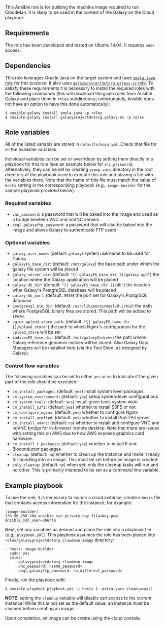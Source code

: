 This Ansible role is for building the machine image required to run CloudMan.
It is likely to be used in the context of the Galaxy on the Cloud playbook.

Requirements
------------
The role has been developed and tested on Ubuntu 14.04. It requires `sudo` access.

Dependencies
------------
This role leverages Oracle Java on the target system and uses [`smola.java` role][java]
for this purpose. It also uses [`galaxyprojectdotorg.galaxy-os` role][gos].
To satisfy these requirements it is necessary to install the required roles with
the following commands (this will download the given roles from Ansible Galaxy
and place them in `roles` subdirectory; unfortunately, Ansible does not have an
option to have this done automatically):

    $ ansible-galaxy install smola.java -p roles
    $ ansible-galaxy install galaxyprojectdotorg.galaxy-os -p roles

Role variables
--------------
All of the listed variabls are stored in `defaults/main.yml`. Check that file
for all the available variables.

Individual variables can be set or overridden by setting them directly in a
playbook for this role (see an example below for `vnc_password`). Alternatively,
they can be set by creating `group_vars` directory in the root directory of the
playbook used to execute this role and placing a file with the variables there.
Note that the name of this file must match the value of `hosts` setting in the
corresponding playbook (e.g., `image-builder` for the sample playbook provided
below).

### Required variables ###
 - `vnc_password`: a password that will be baked into the image and used as a
    bridge bewteen VNC and noVNC servers
 - `psql_galaxyftp_password`: a password that will also be baked into the image
    and allows Galaxy to authenticate FTP users

### Optional variables ###
 - `galaxy_user_name`: (default: `galaxy`) system username to be used for
    Galaxy
 - `galaxyFS_base_dir`: (default: `/mnt/galaxy`) the base path under which the
    galaxy file system will be placed
 - `galaxy_server_dir`: (default: `"{{ galaxyFS_base_dir }}/galaxy-app"`) the
    location where the Galaxy application will be placed
 - `galaxy_db_dir`: (default: `"{{ galaxyFS_base_dir }}/db"`) the location wher
    Galaxy's PostgreSQL database will be placed
 - `galaxy_db_port`: (default: `5930`) the port set for Galaxy's PostgrSQL database
 - `postgresql_bin_dir`: (default: `/usr/lib/postgresql/9.3/bin`) the path where
    PostgreSQL binary files are stored. This path will be added to `$PATH`.
 - `nginx_upload_store_path`: (default: `"{{ galaxyFS_base_dir }}/upload_store"`)
    the path to which Nginx's configuration for the `upload_store` will be set
 - `indicesFS_base_dir`: (default: `/mnt/galaxyIndices`) the path where Galaxy
    reference genomes indices will be stored. Also Galaxy Data Managers will be
    installed here (via the Tool Shed, as designed by Galaxy).

### Control flow variables ###
The following variables can be set to either `yes` or `no` to indicate if the
given part of the role should be executed:
 - `cm_install_packages`: (default: `yes`) install system level packages
 - `cm_system_environment`: (default: `yes`) setup system-level configurations
 - `cm_system_tools`: (default: `yes`) install given tools system wide
 - `cm_install_s3fs`: (default: `yes`) whether to install S3FS or not
 - `cm_configure_nginx`: (default: `yes`) whether to configure Nginx
 - `cm_install_proftpd`: (default: `yes`) whether to install ProFTPd server
 - `cm_install_novnc`: (default: `no`) whether to install and configure VNC and
    noVNC bridge for in-browser remote desktop. *Note* that there are issues
    with setting this on AWS due to how AWS exposes graphics card hardware.
 - `cm_install_r_packages`: (default: `yes`) whether to install R and Bioconductor
    packages
 - `cleanup`: (default: `no`) whether to clean up the instance and make it ready
    for bundling into an image. This must be set before an image is created!
 - `only_cleanup`: (default: `no`) when set, only the cleanup tasks will run and
    no other. This is primarily intended to be set as a command line variable.

Example playbook
----------------
To use the role, it is necessary to launch a cloud instance, create a `hosts`
file that contains access information for the instance, for example:

    [image-builder]
    130.56.250.204 ansible_ssh_private_key_file=key.pem ansible_ssh_user=ubuntu

Next, set any variables as desired and place the role into a playbook file
(e.g., `playbook.yml`). This playbook assumes the role has been placed into
`roles/galaxyprojectdotorg.cloudman-image` directory:

    - hosts: image-builder
      sudo: yes
      roles:
        - galaxyprojectdotorg.cloudman-image
          vnc_password: <some_password>
          psql_galaxyftp_password: <a_different_password>

Finally, run the playbook with:

    $ ansible-playbook playbook.yml -i hosts [--extra-vars cleanup=yes]

**NOTE**: setting the `cleanup` variable will disable *ssh* access to the current
instance! While this is not set as the default value, an instance *must* be cleaned
before creating an image.

Upon completion, an image can be create using the cloud console.

[java]: https://galaxy.ansible.com/list#/roles/1209
[gos]: https://galaxy.ansible.com/list#/roles/2746
